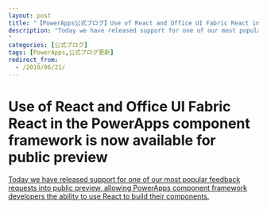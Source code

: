 ```yaml
---
layout: post
title: "【PowerApps公式ブログ】Use of React and Office UI Fabric React in the PowerApps component framewor..."
description: "Today we have released support for one of our most popular feedback requests into public preview, allowing PowerApps component framework developers the ability to use React to build their components. 
"
categories: [公式ブログ]
tags: [PowerApps,公式ブログ更新]
redirect_from:
  - /2019/06/21/
---
```


# Use of React and Office UI Fabric React in the PowerApps component framework is now available for public preview

[Today we have released support for one of our most popular feedback requests into public preview, allowing PowerApps component framework developers the ability to use React to build their components. 
](https://powerapps.microsoft.com/ja-jp/blog/use-of-react-and-office-ui-fabric-react-in-the-powerapps-component-framework-is-now-available-for-public-preview/)
